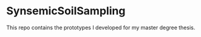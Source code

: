 SynsemicSoilSampling
====================

This repo contains the prototypes I developed for my master degree thesis.
